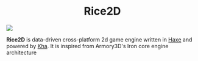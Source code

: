 <div align="center">
  <h1>Rice2D</h1>
</div>

![](https://img.shields.io/badge/Version-2019.11.17-blue)

**Rice2D** is data-driven cross-platform 2d game engine written in [Haxe](https://haxe.org/) and powered by [Kha](https://kha.tech/). It is inspired from Armory3D's Iron core engine architecture

